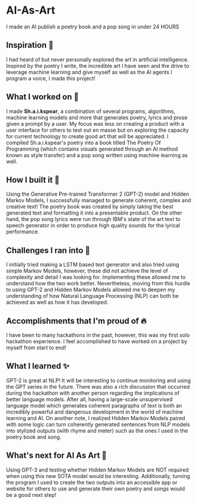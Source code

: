 # AI-As-Art

I made an AI publish a poetry book and a pop song in under 24 HOURS

## Inspiration 💭

I had heard of but never personally explored the art in artificial intelligence. Inspired by the poetry I write, the incredible art I have seen and the drive to leverage machine learning and give myself as well as the AI agents I program a voice, I made this project!

## What I worked on 👀

I made **Sh.a.i.kspear**, a combination of several programs, algorithms, machine learning models and more that generates poetry, lyrics and prose given a prompt by a user. My focus was less on creating a product with a user interface for others to test out en masse but on exploring the capacity for current technology to create good art that will be appreciated. I compiled Sh.a.i.kspear's poetry into a book titled The Poetry Of Programming (which contains visuals generated through an AI method known as style transfer) and a pop song written using machine learning as well.

## How I built it 🦾

Using the Generative Pre-trained Transformer 2 (GPT-2) model and Hidden Markov Models, I successfully managed to generate coherent, complex and creative text! The poetry book was created by simply taking the best generated text and formatting it into a presentable product. On the other hand, the pop song lyrics were run through IBM's state of the art text to speech generator in order to produce high quality sounds for the lyrical performance. 

## Challenges I ran into 🧠

I initially tried making a LSTM based text generator and also tried using simple Markov Models, however, these did not achieve the level of complexity and detail I was looking for. Implementing these allowed me to understand how the two work better. Nevertheless, moving from this hurdle to using GPT-2 and Hidden Markov Models allowed me to deepen my understanding of how Natural Language Processing (NLP) can both be achieved as well as how it has developed. 

## Accomplishments that I'm proud of 🔥

I have been to many hackathons in the past, however, this was my first solo hackathon experience. I feel accomplished to have worked on a project by myself from start to end! 

## What I learned ✨

GPT-2 is great at NLP! It will be interesting to continue monitoring and using the GPT series in the future. There was also a rich discussion that occurred during the hackathon with another person regarding the implications of better language models. After all, having a large-scale unsupervised language model which generates coherent paragraphs of text is both an incredibly powerful and dangerous development in the world of machine learning and AI. On another note, I realized Hidden Markov Models paired with some logic can turn coherently generated sentences from NLP models into stylized outputs (with rhyme and meter) such as the ones I used in the poetry book and song. 

## What's next for AI As Art 🚀

Using GPT-3 and testing whether Hidden Markov Models are NOT required when using this new SOTA model would be interesting. Additionally, turning the program I used to create the two outputs into an accessible app or website for others to use and generate their own poetry and songs would be a good next step! 

